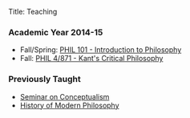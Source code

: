 Title: Teaching

### Academic Year 2014-15 ###

- Fall/Spring: [PHIL 101 - Introduction to Philosophy](|filename|/pages/phil101.md)
- Fall: [PHIL 4/871 - Kant's Critical Philosophy](|filename|/pages/phil871kant.md)

### Previously Taught ###

- [Seminar on Conceptualism](|filename|/pages/phil971conceptualism.md)
- [History of Modern Philosophy](|filename|/pages/phil232.md)


